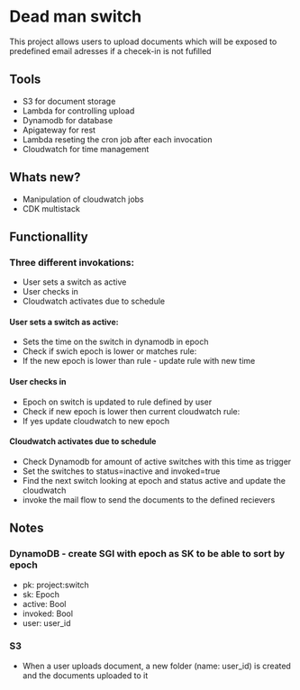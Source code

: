 # Dead man switch
This project allows users to upload documents which will be exposed to predefined email adresses if a checek-in is not fufilled

## Tools
- S3 for document storage
- Lambda for controlling upload
- Dynamodb for database
- Apigateway for rest
- Lambda reseting the cron job after each invocation
- Cloudwatch for time management

## Whats new?
- Manipulation of cloudwatch jobs
- CDK multistack

## Functionallity
### Three different invokations:
- User sets a switch as active
- User checks in
- Cloudwatch activates due to schedule

#### User sets a switch as active: 
- Sets the time on the switch in dynamodb in epoch
- Check if swich epoch is lower or matches rule: 
 - If the new epoch is lower than rule - update rule with new time

#### User checks in
- Epoch on switch is updated to rule defined by user
- Check if new epoch is lower then current cloudwatch rule:
 - If yes update cloudwatch to new epoch

#### Cloudwatch activates due to schedule
- Check Dynamodb for amount of active switches with this time as trigger
- Set the switches to status=inactive and invoked=true
- Find the next switch looking at epoch and status active and update the cloudwatch
- invoke the mail flow to send the documents to the defined recievers

## Notes
### DynamoDB - create SGI with epoch as SK to be able to sort by epoch
- pk: project:switch
- sk: Epoch
- active: Bool
- invoked: Bool
- user: user_id

### S3
- When a user uploads document, a new folder (name: user_id) is created and the documents uploaded to it

